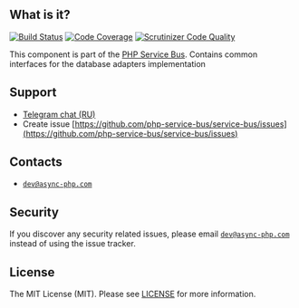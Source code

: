 ## What is it?
[![Build Status](https://travis-ci.org/php-service-bus/storage-common.svg?branch=v3.0)](https://travis-ci.org/php-service-bus/storage-common)
[![Code Coverage](https://scrutinizer-ci.com/g/php-service-bus/storage-common/badges/coverage.png?b=v3.0)](https://scrutinizer-ci.com/g/php-service-bus/storage-common/?branch=v3.0)
[![Scrutinizer Code Quality](https://scrutinizer-ci.com/g/php-service-bus/storage-common/badges/quality-score.png?b=v3.0)](https://scrutinizer-ci.com/g/php-service-bus/storage-common/?branch=v3.0)

This component is part of the [PHP Service Bus](https://github.com/php-service-bus/service-bus). Contains common interfaces for the database adapters implementation

## Support
* [Telegram chat (RU)](https://t.me/php_service_bus)
* Create issue [https://github.com/php-service-bus/service-bus/issues](https://github.com/php-service-bus/service-bus/issues)

## Contacts
* [`dev@async-php.com`](mailto:dev@async-php.com)

## Security

If you discover any security related issues, please email [`dev@async-php.com`](mailto:dev@async-php.com) instead of using the issue tracker.

## License

The MIT License (MIT). Please see [LICENSE](LICENSE) for more information.
